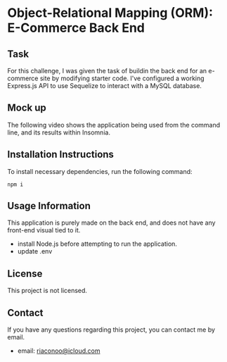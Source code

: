 # Object-Relational Mapping (ORM): E-Commerce Back End

## Task

For this challenge, I was given the task of buildin the back end for an e-commerce site by modifying starter code. I've configured a working Express.js API to use Sequelize to interact with a MySQL database.

## Mock up

The following video shows the application being used from the command line, and its results within Insomnia.

## Installation Instructions

To install necessary dependencies, run the following command:

``` 
npm i
```

## Usage Information

This application is purely made on the back end, and does not have any front-end visual tied to it.

- install Node.js before attempting to run the application.
- update .env

## License

This project is not licensed.

## Contact

If you have any questions regarding this project, you can contact me by email.

- email: riaconoo@icloud.com

